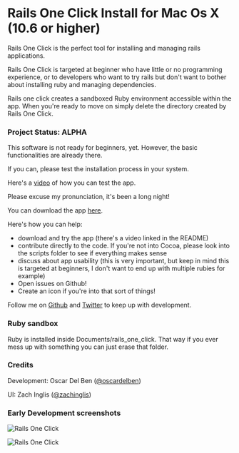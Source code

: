 # Rails One Click Install for Mac Os X (10.6 or higher)

Rails One Click is the perfect tool  for installing and managing rails
applications.

Rails One Click is targeted at beginner who have little or no
programming experience, or to developers who want to try rails but don't
want to bother about installing ruby and managing dependencies.

Rails one click creates a sandboxed Ruby environment accessible within
the app. When you're ready to move on simply delete the directory
created by Rails One Click.

### Project Status: ALPHA

This software is not ready for beginners, yet. However, the basic
functionalities are already there.

If you can, please test the installation process in your system.

Here's a [video](https://vimeo.com/40403458) of how you can test the app.

Please excuse my pronunciation, it's been a long night!

You can download the app
[here](https://github.com/downloads/oscardelben/RailsOneClick/RailsOneClick.zip).

Here's how you can help:

* download and try the app (there's a video linked in the README)
* contribute directly to the code. If you're not into Cocoa, please look into the scripts folder to see if everything makes sense
* discuss about app usability (this is very important, but keep in mind this is targeted at beginners, I don't want to end up with multiple rubies for example)
* Open issues on Github!
* Create an icon if you're into that sort of things!

Follow me on [Github](https://github.com/oscardelben) and [Twitter](http://twitter.com/oscardelben) to keep up with development.

### Ruby sandbox

Ruby is installed inside Documents/rails_one_click. That way if you ever
mess up with something you can just erase that folder.


### Credits

Development: Oscar Del Ben ([@oscardelben](http://twitter.com/oscardelben))

UI: Zach Inglis ([@zachinglis](http://twitter.com/zachinglis))

### Early Development screenshots

![Rails One Click](https://raw.github.com/oscardelben/RailsOneClick/master/screenshots/install.png)

![Rails One Click](https://raw.github.com/oscardelben/RailsOneClick/master/screenshots/installed.png)

